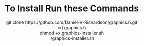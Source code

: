 <h1 align="center">To Install Run these Commands</h1>
<p align="center">
git clone https://github.com/Daniel-V-Richardson/graphics.h.git<br>
cd graphics.h<br>
chmod +x graphics-installer.sh<br>
./graphics-installer.sh<br>
</p>

